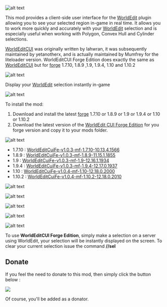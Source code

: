 ![alt text](https://github.com/hexosse/WorldEditCUI-Forge-Edition/raw/master/img/wecui_header.png "")

This mod provides a client-side user interface for the [WorldEdit](http://dev.bukkit.org/bukkit-plugins/worldedit/) plugin allowing you to see your selected region in-game in real time. It allows you to work more quickly and accurately with your [WorldEdit](http://dev.bukkit.org/bukkit-plugins/worldedit/) selection and is especially useful when working with Polygon, Convex Hull and Cylinder selections.

[WorldEditCUI](http://www.minecraftforum.net/forums/mapping-and-modding/minecraft-mods/1292886-worldeditcui) was originally written by lahwran, it was subsequently maintained by yetanotherx, and is actually maintained by Mumfrey for the liteloader version.
WorldEditCUI Forge Edition does exactly the same as [WorldEditCUI](http://www.minecraftforum.net/forums/mapping-and-modding/minecraft-mods/1292886-worldeditcui) but for [forge](http://files.minecraftforge.net/) 1.7.10, 1.8.9 ,1.9, 1.9.4, 1.10 and 1.10.2

![alt text](https://github.com/hexosse/WorldEditCUI-Forge-Edition/raw/master/img/wecui_features.png "")

Display your [WorldEdit](http://dev.bukkit.org/bukkit-plugins/worldedit/) selection instantly in-game


![alt text](https://github.com/hexosse/WorldEditCUI-Forge-Edition/raw/master/img/wecui_install.png "")

To install the mod:

1. Download and install the latest [forge](http://files.minecraftforge.net/) 1.7.10 or 1.8.9 or 1.9 or 1.9.4 or 1.10 or 1.10.2
2. Download the latest version of the [WorldEdit CUI Forge Edition](http://minecraft.curseforge.com/projects/worldeditcui-forge-edition/files) for you forge version and copy it to your mods folder.

![alt text](https://github.com/hexosse/WorldEditCUI-Forge-Edition/raw/master/img/wecui_download.png "")

* 1.7.10 : [WorldEditCuiFe-v1.0.3-mf-1.7.10-10.13.4.1566](http://minecraft.curseforge.com/projects/worldeditcui-forge-edition/files/2304047/download)
* 1.8.9 : [WorldEditCuiFe-v1.0.3-mf-1.8.9-11.15.1.1855](http://minecraft.curseforge.com/projects/worldeditcui-forge-edition/files/2304048/download)
* 1.9 : [WorldEditCuiFe-v1.0.3-mf-1.9-12.16.1.1934](http://minecraft.curseforge.com/projects/worldeditcui-forge-edition/files/2304050/download)
* 1.9.4 : [WorldEditCuiFe-v1.0.3-mf-1.9.4-12.17.0.1937](http://minecraft.curseforge.com/projects/worldeditcui-forge-edition/files/2304051/download)
* 1.10 : [WorldEditCuiFe-v1.0.4-mf-1.10-12.18.0.2000](http://minecraft.curseforge.com/projects/worldeditcui-forge-edition/files/2315275/download)
* 1.10.2 : [WorldEditCuiFe-v1.0.4-mf-1.10.2-12.18.0.2010](http://minecraft.curseforge.com/projects/worldeditcui-forge-edition/files/2315277/download)


![alt text](https://github.com/hexosse/WorldEditCUI-Forge-Edition/raw/master/img/wecui_screenshots.png "")

![alt text](https://github.com/hexosse/WorldEditCUI-Forge-Edition/raw/master/img/wecui_screenshot_00.png "")

![alt text](https://github.com/hexosse/WorldEditCUI-Forge-Edition/raw/master/img/wecui_screenshot_01.png "")

![alt text](https://github.com/hexosse/WorldEditCUI-Forge-Edition/raw/master/img/wecui_screenshot_02.png "")

![alt text](https://github.com/hexosse/WorldEditCUI-Forge-Edition/raw/master/img/wecui_howto.png "")

To use **WorldEditCUI Forge Edition**, simply make a selection on a server using WorldEdit, your selection will be instantly displayed on the screen. To clear your current selection issue the command **//sel**

## Donate
If you feel the need to donate to this mod, then simply click the button below :

[![](https://www.paypalobjects.com/en_GB/i/btn/btn_donate_LG.gif)](https://www.paypal.com/cgi-bin/webscr?cmd=_s-xclick&hosted_button_id=KWZQGM88CGSWQ)

Of course, you'll be added as a donator.
